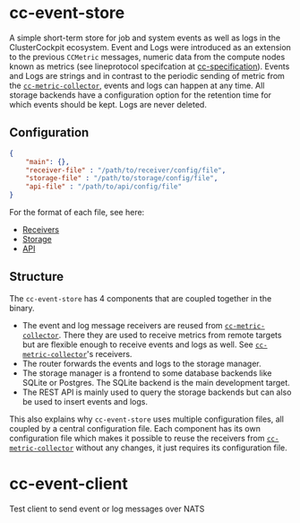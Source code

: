 <!--
---
title: cc-event-store
description: Storage server for event and log messages
categories: [cc-event-store]
tags: ['Admin']
weight: 1
hugo_path: docs/reference/cc-event-store/_index.md
---
-->


# cc-event-store

A simple short-term store for job and system events as well as logs in the ClusterCockpit ecosystem. Event and Logs were introduced
as an extension to the previous `CCMetric` messages, numeric data from the compute nodes known as metrics (see lineprotocol
specifcation at [cc-specification](https://github.com/ClusterCockpit/cc-specifications)). Events and Logs are strings and in contrast to the periodic sending of metric from the [`cc-metric-collector`](https://github.com/ClusterCockpit/cc-metric-collector), events and logs can happen at any time. All storage backends have a configuration option for the retention time for which events should be kept. Logs are never deleted.

## Configuration

```json
{
    "main": {},
    "receiver-file" : "/path/to/receiver/config/file",
    "storage-file" : "/path/to/storage/config/file",
    "api-file" : "/path/to/api/config/file"
}
```

For the format of each file, see here:
- [Receivers](https://github.com/ClusterCockpit/cc-metric-collector/tree/main/receivers/README.md)
- [Storage](./internal/storage/README.md)
- [API](./internal/api/README.md)

## Structure
The `cc-event-store` has 4 components that are coupled together in the binary.

- The event and log message receivers are reused from [`cc-metric-collector`](https://github.com/ClusterCockpit/cc-metric-collector). There they are used to receive metrics from remote targets but are flexible enough to receive events and logs as well. See [`cc-metric-collector`](https://github.com/ClusterCockpit/cc-metric-collector)'s receivers.
- The router forwards the events and logs to the storage manager.
- The storage manager is a frontend to some database backends like SQLite or Postgres. The SQLite backend is the main development target.
- The REST API is mainly used to query the storage backends but can also be used to insert events and logs.

This also explains why `cc-event-store` uses multiple configuration files, all coupled by a central configuration file. Each component has its own configuration file which makes it possible to reuse the receivers from [`cc-metric-collector`](https://github.com/ClusterCockpit/cc-metric-collector) without any changes, it just requires its configuration file.

# cc-event-client

Test client to send event or log messages over NATS

